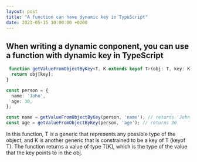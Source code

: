 ```yaml
---
layout: post
title: "A function can have dynamic key in TypeScript"
date: 2023-05-15 10:00:00 +0200
---
```


## When writing a dynamic conponent, you can use a function with dynamic key in TypeScript

```typescript
 function getValueFromObjectByKey<T, K extends keyof T>(obj: T, key: K): T[K] {
  return obj[key];
}

const person = {
  name: 'John',
  age: 30,
};

const name = getValueFromObjectByKey(person, 'name'); // returns 'John'
const age = getValueFromObjectByKey(person, 'age'); // returns 30
```

In this function, T is a generic that represents any possible type of the object, and K is another generic that is constrained to be a key of T (keyof T). The function returns a value of type T[K], which is the type of the value that the key points to in the obj.
